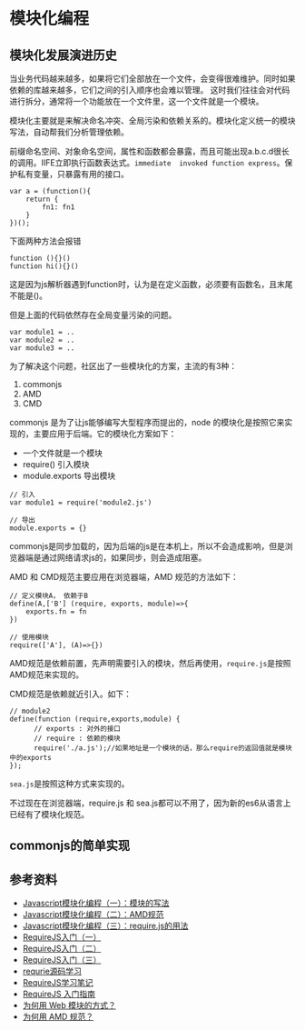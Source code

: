 # 模块化编程

## 模块化发展演进历史

当业务代码越来越多，如果将它们全部放在一个文件，会变得很难维护。同时如果依赖的库越来越多，它们之间的引入顺序也会难以管理。 这时我们往往会对代码进行拆分，通常将一个功能放在一个文件里，这一个文件就是一个模块。

模块化主要就是来解决命名冲突、全局污染和依赖关系的。模块化定义统一的模块写法，自动帮我们分析管理依赖。

前缀命名空间、对象命名空间，属性和函数都会暴露，而且可能出现a.b.c.d很长的调用。IIFE立即执行函数表达式。`immediate  invoked function express`。保护私有变量，只暴露有用的接口。

```
var a = (function(){
    return {
        fn1: fn1
    }
})();
```

下面两种方法会报错

```
function (){}()
function hi(){}()
```

这是因为js解析器遇到function时，认为是在定义函数，必须要有函数名，且末尾不能是()。

但是上面的代码依然存在全局变量污染的问题。

```
var module1 = ..
var module2 = ..
var module3 = ..
```

为了解决这个问题，社区出了一些模块化的方案，主流的有3种：

1. commonjs
2. AMD
3. CMD

commonjs 是为了让js能够编写大型程序而提出的，node 的模块化是按照它来实现的，主要应用于后端。它的模块化方案如下：

- 一个文件就是一个模块
- require() 引入模块
- module.exports 导出模块

```
// 引入
var module1 = require('module2.js')

// 导出
module.exports = {}
```

commonjs是同步加载的，因为后端的js是在本机上，所以不会造成影响，但是浏览器端是通过网络请求js的，如果同步，则会造成阻塞。

AMD 和 CMD规范主要应用在浏览器端，AMD 规范的方法如下：

```
// 定义模块A， 依赖于B
define(A,['B'] (require, exports, module)=>{
    exports.fn = fn
})

// 使用模块
require(['A'], (A)=>{})
```

AMD规范是依赖前置，先声明需要引入的模块，然后再使用，`require.js`是按照AMD规范来实现的。

CMD规范是依赖就近引入。如下：

```
// module2
define(function (require,exports,module) {
      // exports : 对外的接口
      // require : 依赖的模块
      require('./a.js');//如果地址是一个模块的话，那么require的返回值就是模块中的exports
});
```
`sea.js`是按照这种方式来实现的。

不过现在在浏览器端，require.js 和 sea.js都可以不用了，因为新的es6从语言上已经有了模块化规范。

## commonjs的简单实现
   
   
## 参考资料

- [Javascript模块化编程（一）：模块的写法](http://www.ruanyifeng.com/blog/2012/10/javascript_module.html)
- [Javascript模块化编程（二）：AMD规范](http://www.ruanyifeng.com/blog/2012/10/asynchronous_module_definition.html)
- [Javascript模块化编程（三）：require.js的用法](http://www.ruanyifeng.com/blog/2012/11/require_js.html)
- [RequireJS入门（一）](http://www.cnblogs.com/snandy/archive/2012/05/22/2513652.html)
- [RequireJS入门（二）](http://www.cnblogs.com/snandy/archive/2012/05/23/2513712.html)
- [RequireJS入门（三）](http://www.cnblogs.com/snandy/archive/2012/06/08/2538001.html)
- [requrie源码学习](http://www.cnblogs.com/yexiaochai/p/3632580.html)
- [RequireJS学习笔记](http://www.cnblogs.com/yexiaochai/p/3214926.html)
- [RequireJS 入门指南](http://www.oschina.net/translate/getting-started-with-the-requirejs-library)
- [为何用 Web 模块的方式？](http://cyj.me/why-seajs/requirejs/)
- [为何用 AMD 规范？](http://cyj.me/why-seajs/requirejs/#why-amd)
